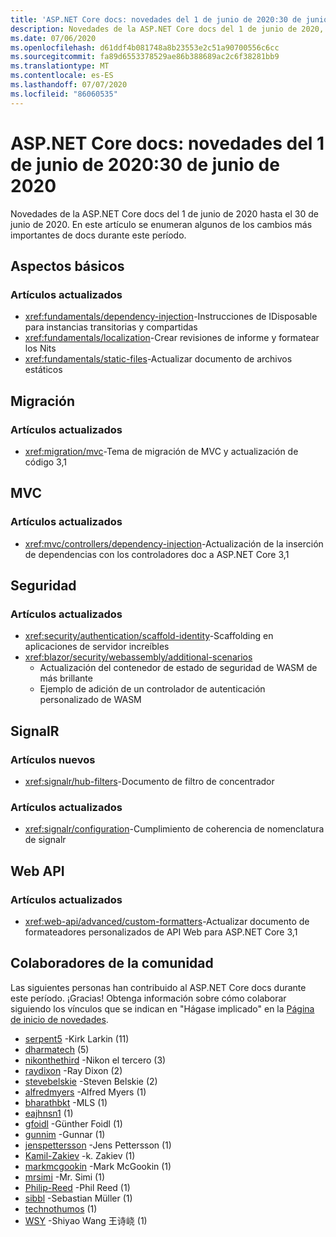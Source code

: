 ```yaml
---
title: 'ASP.NET Core docs: novedades del 1 de junio de 2020:30 de junio de 2020'
description: Novedades de la ASP.NET Core docs del 1 de junio de 2020, 30 de junio de 2020.
ms.date: 07/06/2020
ms.openlocfilehash: d61ddf4b081748a8b23553e2c51a90700556c6cc
ms.sourcegitcommit: fa89d6553378529ae86b388689ac2c6f38281bb9
ms.translationtype: MT
ms.contentlocale: es-ES
ms.lasthandoff: 07/07/2020
ms.locfileid: "86060535"
---
```

# <a name="aspnet-core-docs-whats-new-for-june-1-2020---june-30-2020"></a>ASP.NET Core docs: novedades del 1 de junio de 2020:30 de junio de 2020

Novedades de la ASP.NET Core docs del 1 de junio de 2020 hasta el 30 de junio de 2020. En este artículo se enumeran algunos de los cambios más importantes de docs durante este período.

## <a name="fundamentals"></a>Aspectos básicos

### <a name="updated-articles"></a>Artículos actualizados

- <xref:fundamentals/dependency-injection>-Instrucciones de IDisposable para instancias transitorias y compartidas
- <xref:fundamentals/localization>-Crear revisiones de informe y formatear los Nits
- <xref:fundamentals/static-files>-Actualizar documento de archivos estáticos

## <a name="migration"></a>Migración

### <a name="updated-articles"></a>Artículos actualizados

- <xref:migration/mvc>-Tema de migración de MVC y actualización de código 3,1

## <a name="mvc"></a>MVC

### <a name="updated-articles"></a>Artículos actualizados

- <xref:mvc/controllers/dependency-injection>-Actualización de la inserción de dependencias con los controladores doc a ASP.NET Core 3,1

## <a name="security"></a>Seguridad

### <a name="updated-articles"></a>Artículos actualizados

- <xref:security/authentication/scaffold-identity>-Scaffolding en aplicaciones de servidor increíbles
- <xref:blazor/security/webassembly/additional-scenarios>
  - Actualización del contenedor de estado de seguridad de WASM de más brillante
  - Ejemplo de adición de un controlador de autenticación personalizado de WASM

## <a name="signalr"></a>SignalR

### <a name="new-articles"></a>Artículos nuevos

- <xref:signalr/hub-filters>-Documento de filtro de concentrador

### <a name="updated-articles"></a>Artículos actualizados

- <xref:signalr/configuration>-Cumplimiento de coherencia de nomenclatura de signalr

## <a name="web-api"></a>Web API

### <a name="updated-articles"></a>Artículos actualizados

- <xref:web-api/advanced/custom-formatters>-Actualizar documento de formateadores personalizados de API Web para ASP.NET Core 3,1

## <a name="community-contributors"></a>Colaboradores de la comunidad

Las siguientes personas han contribuido al ASP.NET Core docs durante este período. ¡Gracias! Obtenga información sobre cómo colaborar siguiendo los vínculos que se indican en "Hágase implicado" en la [Página de inicio de novedades](index.yml).

- [serpent5](https://github.com/serpent5) -Kirk Larkin (11)
- [dharmatech](https://github.com/dharmatech) (5)
- [nikonthethird](https://github.com/nikonthethird) -Nikon el tercero (3)
- [raydixon](https://github.com/raydixon) -Ray Dixon (2)
- [stevebelskie](https://github.com/stevebelskie) -Steven Belskie (2)
- [alfredmyers](https://github.com/alfredmyers) -Alfred Myers (1)
- [bharathbkt](https://github.com/bharathbkt) -MLS (1)
- [eajhnsn1](https://github.com/eajhnsn1) (1)
- [gfoidl](https://github.com/gfoidl) -Günther Foidl (1)
- [gunnim](https://github.com/gunnim) -Gunnar (1)
- [jenspettersson](https://github.com/jenspettersson) -Jens Pettersson (1)
- [Kamil-Zakiev](https://github.com/Kamil-Zakiev) -k. Zakiev (1)
- [markmcgookin](https://github.com/markmcgookin) -Mark McGookin (1)
- [mrsimi](https://github.com/mrsimi) -Mr. Simi (1)
- [Philip-Reed](https://github.com/philip-reed) -Phil Reed (1)
- [sibbl](https://github.com/sibbl) -Sebastian Müller (1)
- [technothumos](https://github.com/technothumos) (1)
- [WSY](https://github.com/wsy) -Shiyao Wang 王诗峣 (1)
